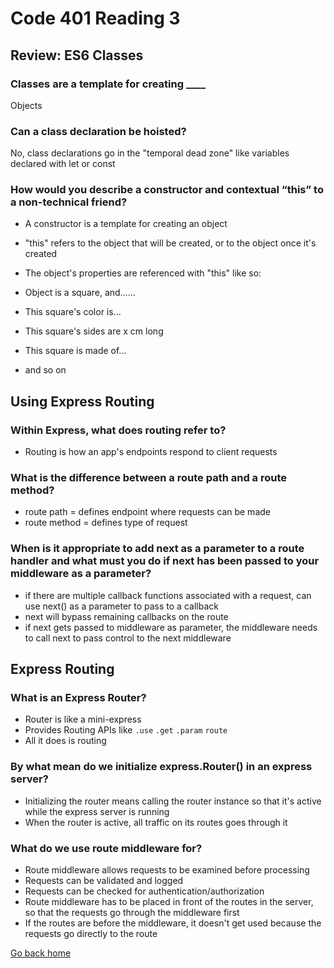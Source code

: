# Code 401 Reading 3

## Review: ES6 Classes

### Classes are a template for creating ____

Objects

### Can a class declaration be hoisted?

No, class declarations go in the "temporal dead zone" like variables declared with let or const

### How would you describe a constructor and contextual “this” to a non-technical friend?

- A constructor is a template for creating an object
- "this" refers to the object that will be created, or to the object once it's created

- The object's properties are referenced with "this" like so:
- Object is a square, and......
- This square's color is...
- This square's sides are x cm long
- This square is made of...
- and so on

## Using Express Routing

### Within Express, what does routing refer to?

- Routing is how an app's endpoints respond to client requests

### What is the difference between a route path and a route method?

- route path = defines endpoint where requests can be made
- route method = defines type of request

### When is it appropriate to add next as a parameter to a route handler and what must you do if next has been passed to your middleware as a parameter?

- if there are multiple callback functions associated with a request, can use next() as a parameter to pass to a callback
- next will bypass remaining callbacks on the route
- if next gets passed to middleware as parameter, the middleware needs to call next to pass control to the next middleware

## Express Routing

### What is an Express Router?

- Router is like a mini-express
- Provides Routing APIs like `.use` `.get` `.param` `route`
- All it does is routing

### By what mean do we initialize express.Router() in an express server?

- Initializing the router means calling the router instance so that it's active while the express server is running
- When the router is active, all traffic on its routes goes through it

### What do we use route middleware for?

- Route middleware allows requests to be examined before processing
- Requests can be validated and logged
- Requests can be checked for authentication/authorization
- Route middleware has to be placed in front of the routes in the server, so that the requests go through the middleware first
- If the routes are before the middleware, it doesn't get used because the requests go directly to the route

[Go back home](/../reading-notes/)
